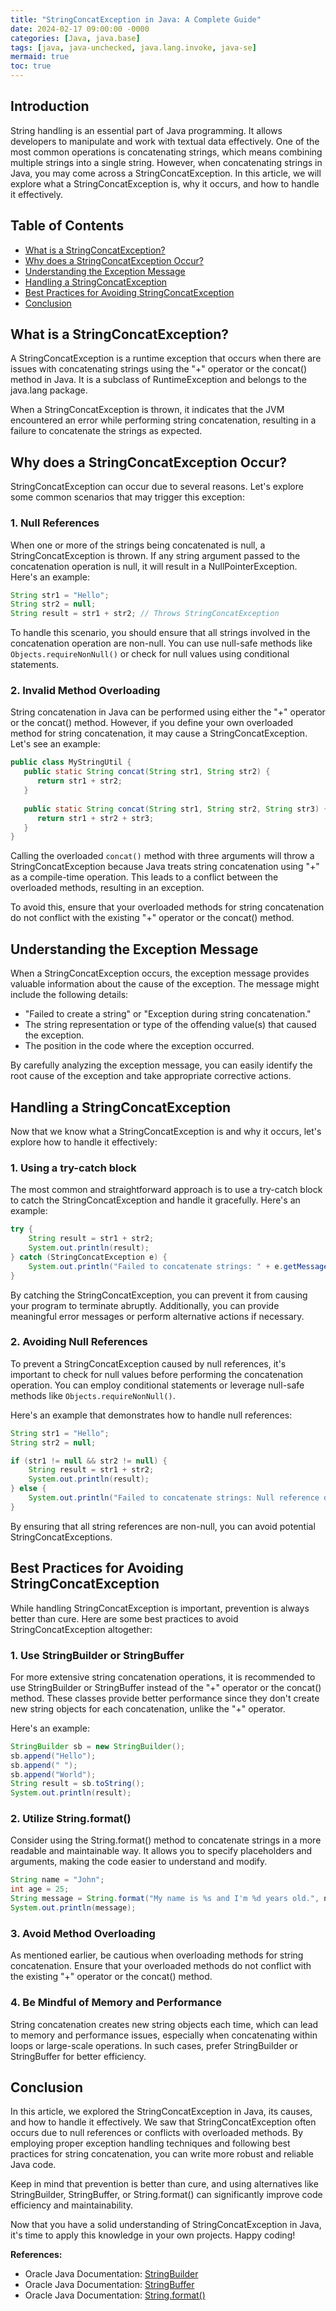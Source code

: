 ```yaml
---
title: "StringConcatException in Java: A Complete Guide"
date: 2024-02-17 09:00:00 -0000
categories: [Java, java.base]
tags: [java, java-unchecked, java.lang.invoke, java-se]
mermaid: true
toc: true
---
```



## Introduction
String handling is an essential part of Java programming. It allows developers to manipulate and work with textual data effectively. One of the most common operations is concatenating strings, which means combining multiple strings into a single string. However, when concatenating strings in Java, you may come across a StringConcatException. In this article, we will explore what a StringConcatException is, why it occurs, and how to handle it effectively.

## Table of Contents
- [What is a StringConcatException?](#what-is-a-stringconcatexception)
- [Why does a StringConcatException Occur?](#why-does-a-stringconcatexception-occur)
- [Understanding the Exception Message](#understanding-the-exception-message)
- [Handling a StringConcatException](#handling-a-stringconcatexception)
- [Best Practices for Avoiding StringConcatException](#best-practices-for-avoiding-stringconcatexception)
- [Conclusion](#conclusion)


## What is a StringConcatException?
A StringConcatException is a runtime exception that occurs when there are issues with concatenating strings using the "+" operator or the concat() method in Java. It is a subclass of RuntimeException and belongs to the java.lang package.

When a StringConcatException is thrown, it indicates that the JVM encountered an error while performing string concatenation, resulting in a failure to concatenate the strings as expected.

## Why does a StringConcatException Occur?
StringConcatException can occur due to several reasons. Let's explore some common scenarios that may trigger this exception:

### 1. Null References
When one or more of the strings being concatenated is null, a StringConcatException is thrown. If any string argument passed to the concatenation operation is null, it will result in a NullPointerException. Here's an example:

```java
String str1 = "Hello";
String str2 = null;
String result = str1 + str2; // Throws StringConcatException
```

To handle this scenario, you should ensure that all strings involved in the concatenation operation are non-null. You can use null-safe methods like `Objects.requireNonNull()` or check for null values using conditional statements.

### 2. Invalid Method Overloading
String concatenation in Java can be performed using either the "+" operator or the concat() method. However, if you define your own overloaded method for string concatenation, it may cause a StringConcatException. Let's see an example:

```java
public class MyStringUtil {
   public static String concat(String str1, String str2) {
      return str1 + str2;
   }
   
   public static String concat(String str1, String str2, String str3) {
      return str1 + str2 + str3;
   }
}
```

Calling the overloaded `concat()` method with three arguments will throw a StringConcatException because Java treats string concatenation using "+" as a compile-time operation. This leads to a conflict between the overloaded methods, resulting in an exception.

To avoid this, ensure that your overloaded methods for string concatenation do not conflict with the existing "+" operator or the concat() method.

## Understanding the Exception Message
When a StringConcatException occurs, the exception message provides valuable information about the cause of the exception. The message might include the following details:

- "Failed to create a string" or "Exception during string concatenation."
- The string representation or type of the offending value(s) that caused the exception.
- The position in the code where the exception occurred.

By carefully analyzing the exception message, you can easily identify the root cause of the exception and take appropriate corrective actions.

## Handling a StringConcatException
Now that we know what a StringConcatException is and why it occurs, let's explore how to handle it effectively:

### 1. Using a try-catch block
The most common and straightforward approach is to use a try-catch block to catch the StringConcatException and handle it gracefully. Here's an example:

```java
try {
    String result = str1 + str2;
    System.out.println(result);
} catch (StringConcatException e) {
    System.out.println("Failed to concatenate strings: " + e.getMessage());
}
```

By catching the StringConcatException, you can prevent it from causing your program to terminate abruptly. Additionally, you can provide meaningful error messages or perform alternative actions if necessary.

### 2. Avoiding Null References
To prevent a StringConcatException caused by null references, it's important to check for null values before performing the concatenation operation. You can employ conditional statements or leverage null-safe methods like `Objects.requireNonNull()`.

Here's an example that demonstrates how to handle null references:

```java
String str1 = "Hello";
String str2 = null;

if (str1 != null && str2 != null) {
    String result = str1 + str2;
    System.out.println(result);
} else {
    System.out.println("Failed to concatenate strings: Null reference detected.");
}
```

By ensuring that all string references are non-null, you can avoid potential StringConcatExceptions.

## Best Practices for Avoiding StringConcatException
While handling StringConcatException is important, prevention is always better than cure. Here are some best practices to avoid StringConcatException altogether:

### 1. Use StringBuilder or StringBuffer
For more extensive string concatenation operations, it is recommended to use StringBuilder or StringBuffer instead of the "+" operator or the concat() method. These classes provide better performance since they don't create new string objects for each concatenation, unlike the "+" operator.

Here's an example:

```java
StringBuilder sb = new StringBuilder();
sb.append("Hello");
sb.append(" ");
sb.append("World");
String result = sb.toString();
System.out.println(result);
```

### 2. Utilize String.format()
Consider using the String.format() method to concatenate strings in a more readable and maintainable way. It allows you to specify placeholders and arguments, making the code easier to understand and modify.

```java
String name = "John";
int age = 25;
String message = String.format("My name is %s and I'm %d years old.", name, age);
System.out.println(message);
```

### 3. Avoid Method Overloading
As mentioned earlier, be cautious when overloading methods for string concatenation. Ensure that your overloaded methods do not conflict with the existing "+" operator or the concat() method.

### 4. Be Mindful of Memory and Performance
String concatenation creates new string objects each time, which can lead to memory and performance issues, especially when concatenating within loops or large-scale operations. In such cases, prefer StringBuilder or StringBuffer for better efficiency.

## Conclusion
In this article, we explored the StringConcatException in Java, its causes, and how to handle it effectively. We saw that StringConcatException often occurs due to null references or conflicts with overloaded methods. By employing proper exception handling techniques and following best practices for string concatenation, you can write more robust and reliable Java code.

Keep in mind that prevention is better than cure, and using alternatives like StringBuilder, StringBuffer, or String.format() can significantly improve code efficiency and maintainability.

Now that you have a solid understanding of StringConcatException in Java, it's time to apply this knowledge in your own projects. Happy coding!

**References:**
- Oracle Java Documentation: [StringBuilder](https://docs.oracle.com/en/java/javase/11/docs/api/java.base/java/lang/StringBuilder.html)
- Oracle Java Documentation: [StringBuffer](https://docs.oracle.com/en/java/javase/11/docs/api/java.base/java/lang/StringBuffer.html)
- Oracle Java Documentation: [String.format()](https://docs.oracle.com/en/java/javase/11/docs/api/java.base/java/lang/String.html#format(java.lang.String,java.lang.Object...))